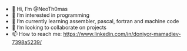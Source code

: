 - 👋 Hi, I’m @NeoTh0mas
- 👀 I’m interested in programming
- 🌱 I’m currently learning assembler, pascal, fortran and machine code
- 💞️ I’m looking to collaborate on projects 
- 📫 How to reach me: https://www.linkedin.com/in/doniyor-mamadiev-7398a5239/

<!---
NeoTh0mas/NeoTh0mas is a ✨ special ✨ repository because its `README.md` (this file) appears on your GitHub profile.
You can click the Preview link to take a look at your changes.
--->
